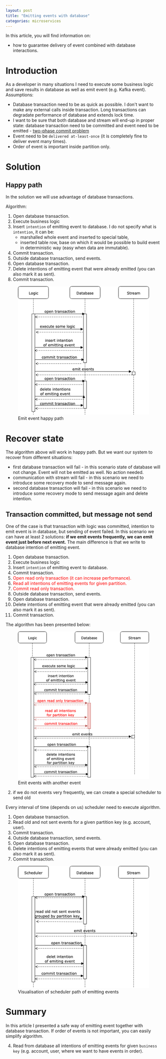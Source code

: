 ```yaml
---
layout: post
title: "Emitting events with database"
categories: microservices
---
```


In this article, you will find information on:
* how to guarantee delivery of event combined with database interactions. 

# Introduction
As a developer in many situations I need to execute some business logic and save results in database as well as emit event (e.g. Kafka event).
Assumptions:
* Database transaction need to be as quick as possible. I don't want to make any external calls inside transaction. Long transactions can degradate performance of database and extends lock time.
* I want to be sure that both database and stream will end-up in proper state: database transaction need to be committed and event need to be emitted - [two-phase commit problem](https://en.wikipedia.org/wiki/Two-phase_commit_protocol)
* Event need to be `delivered at-least-once` (it is completely fine to deliver event many times).
* Order of event is important inside partition only.

# Solution
## Happy path
In the solution we will use advantage of database transactions.

Algorithm:
1. Open database transaction.
2. Execute business logic 
3. Insert `intention` of emitting event to database. I do not specify what is `intention`, it can be: 
    * marshalled whole event and inserted to special table, 
    * inserted table row, base on which it would be possible to build event in deterministic way (easy when data are immutable).
5. Commit transaction.
6. Outside database transaction, send events.
7. Open database transaction.
8. Delete intentions of emitting event that were already emitted (you can also mark it as sent).
9. Commit transaction.

<figure>
  <img src="/assets/2019-12-01-emitting-events-with-db/happy_path.png" alt="Emit events happy path"> 
  <figcaption>Emit event happy path</figcaption>
</figure>

# Recover state
The algorithm above will work in happy path. But we want our system to recover from different situations:
* first database transaction will fail - in this scenario state of database will not change. Event will not be emitted as well. No action needed. 
* communication with stream will fail - in this scenario we need to introduce some recovery mode to send message again.
* second database transaction will fail - in this scenario we need to introduce some recovery mode to send message again and delete intention. 


## Transaction committed, but message not send 
One of the case is that transaction with logic was committed, intention to emit event is in database, but sending of event failed. 
In this scenario we can have at least 2 solutions: 
**if we emit events frequently, we can emit event just before next event.**
The main difference is that we write to database intention of emitting event. 

1. Open database transaction.
2. Execute business logic 
3. Insert `intention` of emitting event to database. 
4. Commit transaction.
5. <span style="color:red;">Open read only transaction (it can increase performance).</span>
6. <span style="color:red;">Read all intentions of emitting events for given partition.</span>
7. <span style="color:red;">Commit read only transaction.</span>
8. Outside database transaction, send events.
9. Open database transaction.
10. Delete intentions of emitting event that were already emitted (you can also mark it as sent).
11. Commit transaction.

The algorithm has been presented below:
<figure>
  <img src="/assets/2019-12-01-emitting-events-with-db/recover_by_sending_events.png" alt="Emit events with another event"> 
  <figcaption>Emit events with another event</figcaption>
</figure>


2. if we do not events very frequently, we can create a special scheduler to send old 

Every interval of time (depends on us) scheduler need to execute algorithm.
1. Open database transaction.
2. Read old and not sent events for a given partition key (e.g. account, user).
3. Commit transaction.
4. Outside database transaction, send events.
5. Open database transaction.
6. Delete intentions of emitting events that were already emitted (you can also mark it as sent).
7. Commit transaction.

<figure>
  <img src="/assets/2019-12-01-emitting-events-with-db/emit_part2.png" alt="Emit events - scheduler"> 
  <figcaption>Visualisation of scheduler path of emitting events</figcaption>
</figure>

# Summary
In this article I presented a safe way of emitting event together with database transaction.
If order of events is not important, you can easily simplify algorithm. 


4. Read from database all intentions of emitting events for given `business key` (e.g. account, user, where we want to have events in order).